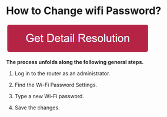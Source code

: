 # How to Change wifi Password?

[![how to change wifi password](redd.png)](https://computer-solved.com/how-to-change-wi-fi-password/)

**The process unfolds along the following general steps.**

1. Log in to the router as an administrator.

2. Find the Wi-Fi Password Settings.

3. Type a new Wi-Fi password.

4. Save the changes.
